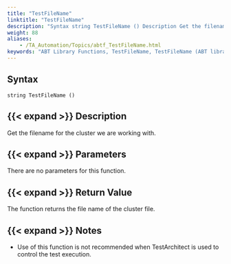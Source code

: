 ```yaml
--- 
title: "TestFileName"
linktitle: "TestFileName"
description: "Syntax string TestFileName () Description Get the filename for the cluster we are working with. Parameters There are no parameters for this function. Return Value The function returns the file name of ..."
weight: 88
aliases: 
    - /TA_Automation/Topics/abtf_TestFileName.html
keywords: "ABT Library Functions, TestFileName, TestFileName (ABT library function)"
---
```


## Syntax

`string TestFileName ()`

## {{< expand >}} Description

Get the filename for the cluster we are working with.

## {{< expand >}} Parameters

There are no parameters for this function.

## {{< expand >}} Return Value

The function returns the file name of the cluster file.

## {{< expand >}} Notes

-   Use of this function is not recommended when TestArchitect is used to control the test execution.




